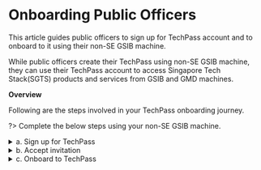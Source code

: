 # Onboarding Public Officers

This article guides public officers to sign up for TechPass account and to onboard to it using their non-SE GSIB machine.

While public officers create their TechPass using non-SE GSIB machine, they can use their TechPass account to access Singapore Tech Stack(SGTS) products and services from GSIB and GMD machines.

**Overview**

Following are the steps involved in your TechPass onboarding journey.

?> Complete the below steps using your non-SE GSIB machine.

<details>
  <summary>a. Sign up for TechPass</summary><br>

  Public officers sign up for their TechPass account using their organisational email address. An invitation link will be sent to this email address for them to accept.

  _To get a TechPass invitation link:_

  1. Go to [TechPass portal](http://portal.techpass.gov.sg/public/home) and click **Sign Up**.

  <kbd>![sign-up](assets/images/onboarding/po-non-se/sign-up.png)</kbd>

  2. Enter your organisational email address and select **I'm not a robot**.

  ?> Format of your organisational email address shall be _your_name<span>@</span>agency.gov.sg_ or _your_name<span>@</span>tech.gov.sg_

  <kbd>![sign-up-submit](assets/images/onboarding/po-non-se/sign-up-submit.png)</kbd>

  3. Click **Submit**. An invitation will be sent to this email address.

  ?> A TechPass account is created for you but this will be in pending state. This becomes activated once you complete the onboarding journey.


</details>

<details>
  <summary>b. Accept invitation</summary><br>

  Public officer has to accept this invitation within 30 days to onboard in to TechPass. Only then the TechPass account gets activated. If not, the pending account will be automatically deleted.

  _To accept TechPass invitation:_

  1. Search for the email with the invitation link in your inbox.

  ?> If you do not see the email in your inbox, check if it is the same email address you provided during sign up. If a spam filter or email rule moved the email, it might be in your other folders, Junk Email, Deleted Items or Archive folder.

  2. Click **Accept invitation** and proceed with **Onboarding  to TechPass**.

  <kbd>![accept-invitation](assets/images/onboarding/po-non-se/accept-invitation.png)</kbd>


  3. Proceed to [**set up security verification for your WOG account**](manage-security-verification-for-wog-account). This step is required if you intend to use TechPass account from your GMD.

</details>

<details>
  <summary>c. Onboard to TechPass</summary><br>

  In this onboarding journey, you will be setting up verification method for your TechPass account.

  _To onboard in to your TechPass account:_

  1. If you are already signed in to your WOG account, when you accept the TechPass invitation, you will be directed to **Review Permissions**. Click **Accept**.

  <kbd>![after-accept-invitation-1](assets/images/onboarding/po-non-se/after-accept-invitation-1.png ':size=400')</kbd>

  ?> If you are not signed in to your WOG account while accepting the invitation, you will be prompted to sign in before proceeding further.

  2. Click **Log in with TechPass**.

  <kbd>![log-in-with-techpass](assets/images/onboarding/po-non-se/log-in-with-techpass.png ':size=400')</kbd>

  3. Click **Next**.

  <kbd>![more-info-after-login](assets/images/onboarding/po-non-se/more-info-after-login.png ':size=400')</kbd>

  4. Ensure that the email address which you used to sign up for TechPass account is displayed as username.

  5. Choose one of the following options and click **Next**.

    - If you do not have Microsoft Authenticator app(recommended) on your mobile phone, download and install it on your [Microsoft phone](https://www.microsoft.com/en-sg/store/apps/windows-phone), [Android](https://play.google.com/store/apps?hl=en&amp;gl=US) or [iOS phone](https://www.apple.com/app-store/) and complete the wizard.
    - To use other authenticators, click **I want to use a different authenticator app.**
    - Click **I want to setup a different method.**

    <kbd>![set-up-authenticating-method](assets/images/onboarding/po-non-se/set-up-authenticating-method.png)</kbd>

  ?> while we recommend Microsoft Authenticator, you can choose any other authenticator app. As we recommend Microsoft Authenticator, this article guides you to set up multi-factor authentication for your TechPass account using that. For other authenticators, refer to the respective help resources.

  <!--When you use other authenticators, you may have to enter an OTP to approve your sign in whereas in Microsoft authenticator, you just need to tap **Approve** on your mobile phone.-->

  6. In your mobile device, open Microsoft **Authenticator** and tap **+ Add account** > **Work or School account**.
  7. Go back to your computer and click **Next**.

  <kbd>![keep-your-account-secure-next](assets/images/onboarding/po-non-se/keep-your-account-secure-next.png)</kbd>

  8. Scan the QR code displayed on your computer screen and click **Next**. Your TechPass account gets activated and linked to the authenticator app.

  <kbd>![after-scanning-qr-code](assets/images/onboarding/po-non-se/after-scanning-qr-code.png)</kbd>

  Authenticator will send a notification for you to approve and confirm if this verification was set up correctly.

  9. Tap **APPROVE** on your mobile device and on your computer, you will see that you have approved your sign-in.

  10. Click **Next**.

  <kbd>![sign-in-approved](assets/images/onboarding/po-non-se/sign-in-approved.png)</kbd>

  11. When you see the success message, click **Done**.

  <kbd>![authenticator-set-up-success](assets/images/onboarding/po-non-se/success-onboard.png)</kbd>

  You will now be directed to the Terms of Use page.

  12. Click the arrow to view the **TechPass Terms of Use**.

  <kbd>![techpass-terms-of-use](assets/images/onboarding/po-non-se/techpass-terms-of-use.png)</kbd>

  13. Read the TechPass **Terms of Use** and click **Accept**.

  <kbd>![accept-terms-of-use](assets/images/onboarding/po-non-se/accept-terms-of-use.png)</kbd>

  14. Click the arrow to view the **TechPass Privacy Policy**.

  <kbd>![techpass-view-privacy-policy](assets/images/onboarding/po-non-se/techpass-view-privacy-policy.png)</kbd>

  15. Read the TechPass **Privacy Policy** and click **Accept**.

  <kbd>![accept-techpass-privacy-policy](assets/images/onboarding/po-non-se/accept-techpass-privacy-policy.png)</kbd>

  You have now successfully onboarded to TechPass.


</details>
